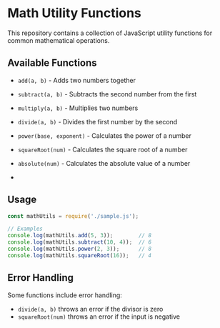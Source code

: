 # Math Utility Functions

This repository contains a collection of JavaScript utility functions for common mathematical operations.

## Available Functions

- `add(a, b)` - Adds two numbers together
- `subtract(a, b)` - Subtracts the second number from the first
- `multiply(a, b)` - Multiplies two numbers
- `divide(a, b)` - Divides the first number by the second
- `power(base, exponent)` - Calculates the power of a number
- `squareRoot(num)` - Calculates the square root of a number
- `absolute(num)` - Calculates the absolute value of a number

- 

## Usage

```javascript
const mathUtils = require('./sample.js');

// Examples
console.log(mathUtils.add(5, 3));        // 8
console.log(mathUtils.subtract(10, 4));  // 6
console.log(mathUtils.power(2, 3));      // 8
console.log(mathUtils.squareRoot(16));   // 4
```

## Error Handling

Some functions include error handling:
- `divide(a, b)` throws an error if the divisor is zero
- `squareRoot(num)` throws an error if the input is negative

